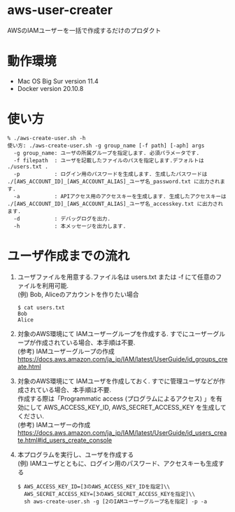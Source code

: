 # aws-user-creater
AWSのIAMユーザーを一括で作成するだけのプロダクト

# 動作環境
- Mac OS Big Sur version 11.4
- Docker version 20.10.8

# 使い方
```
% ./aws-create-user.sh -h
使い方: ./aws-create-user.sh -g group_name [-f path] [-aph] args
  -g group_name: ユーザの所属グループを指定します. 必須パラメータです.
  -f filepath  : ユーザを記載したファイルのパスを指定します.デフォルトは ./users.txt .
  -p           : ログイン用のパスワードを生成します. 生成したパスワードは ./[AWS_ACCOUNT_ID]_[AWS_ACCOUNT_ALIAS]_ユーザ名_password.txt に出力されます.
  -a           : APIアクセス用のアクセスキーを生成します. 生成したアクセスキーは ./[AWS_ACCOUNT_ID]_[AWS_ACCOUNT_ALIAS]_ユーザ名_accesskey.txt に出力されます.
  -d           : デバッグログを出力.
  -h           : 本メッセージを出力します.
```

# ユーザ作成までの流れ

1. ユーザファイルを用意する.ファイル名は users.txt または -f にて任意のファイルを利用可能.  
   (例) Bob, Aliceのアカウントを作りたい場合 
   ```
   $ cat users.txt
   Bob
   Alice
   ```

1. 対象のAWS環境にて IAMユーザーグループを作成する. すでにユーザーグループが作成されている場合、本手順は不要.  
   (参考) IAMユーザーグループの作成 https://docs.aws.amazon.com/ja_jp/IAM/latest/UserGuide/id_groups_create.html  

1. 対象のAWS環境にて IAMユーザを作成しておく. すでに管理ユーザなどが作成されている場合、本手順は不要.  
   作成する際は「Programmatic access (プログラムによるアクセス) 」を有効にして AWS_ACCESS_KEY_ID, AWS_SECRET_ACCESS_KEY を生成してください.  
   (参考) IAMユーザーの作成 https://docs.aws.amazon.com/ja_jp/IAM/latest/UserGuide/id_users_create.html#id_users_create_console  

1. 本プログラムを実行し、ユーザを作成する  
   (例) IAMユーザとともに、ログイン用のパスワード、アクセスキーも生成する  
   ```
   $ AWS_ACCESS_KEY_ID=[3のAWS_ACCESS_KEY_IDを指定]\\
     AWS_SECRET_ACCESS_KEY=[3のAWS_SECRET_ACCESS_KEYを指定]\\
     sh aws-create-user.sh -g [2のIAMユーザーグループ名を指定] -p -a
   ```
